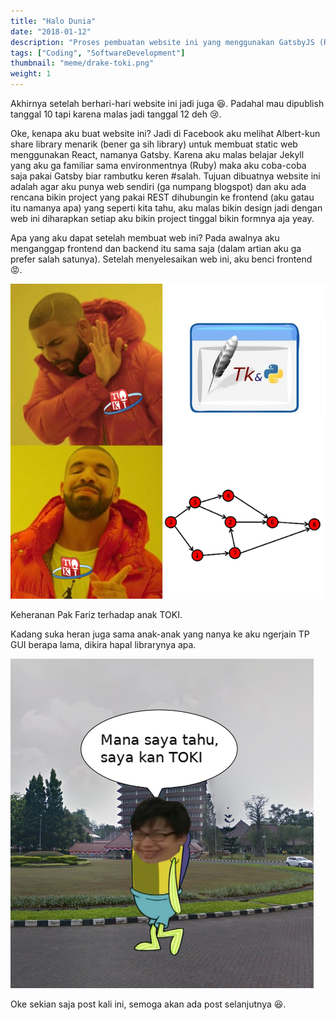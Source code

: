 ```yaml
---
title: "Halo Dunia"
date: "2018-01-12"
description: "Proses pembuatan website ini yang menggunakan GatsbyJS (React) dan mengapa saya membuat website ini."
tags: ["Coding", "SoftwareDevelopment"]
thumbnail: "meme/drake-toki.png"
weight: 1
---
```


Akhirnya setelah berhari-hari website ini jadi juga 😆. Padahal mau dipublish tanggal 10 tapi karena malas jadi tanggal 12 deh 😢.

Oke, kenapa aku buat website ini? Jadi di Facebook aku melihat Albert-kun share library menarik (bener ga sih library) untuk membuat static web menggunakan React, namanya Gatsby. Karena aku malas belajar Jekyll yang aku ga familiar sama environmentnya (Ruby) maka aku coba-coba saja pakai Gatsby biar rambutku keren #salah. Tujuan dibuatnya website ini adalah agar aku punya web sendiri (ga numpang blogspot) dan aku ada rencana bikin project yang pakai REST dihubungin ke frontend (aku gatau itu namanya apa) yang seperti kita tahu, aku malas bikin design jadi dengan web ini diharapkan setiap aku bikin project tinggal bikin formnya aja yeay.

Apa yang aku dapat setelah membuat web ini? Pada awalnya aku menganggap frontend dan backend itu sama saja (dalam artian aku ga prefer salah satunya). Setelah menyelesaikan web ini, aku benci frontend 😡.

![Say no to TKinter](meme/drake-toki.png)
<figcaption class="img-caption">Keheranan Pak Fariz terhadap anak TOKI.</figcaption>

Kadang suka heran juga sama anak-anak yang nanya ke aku ngerjain TP GUI berapa lama, dikira hapal librarynya apa.

![Mana saya tahu, saya kan TOKI](meme/tidak-tahu-toki.png)

Oke sekian saja post kali ini, semoga akan ada post selanjutnya 😆.
